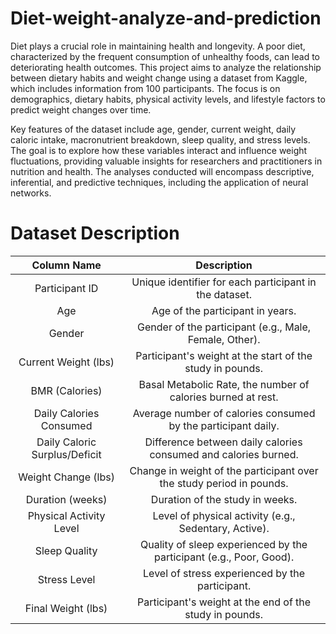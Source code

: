 # Diet-weight-analyze-and-prediction
Diet plays a crucial role in maintaining health and longevity. A poor diet, characterized by the frequent consumption of unhealthy foods, can lead to deteriorating health outcomes. This project aims to analyze the relationship between dietary habits and weight change using a dataset from Kaggle, which includes information from 100 participants. The focus is on demographics, dietary habits, physical activity levels, and lifestyle factors to predict weight changes over time.

Key features of the dataset include age, gender, current weight, daily caloric intake, macronutrient breakdown, sleep quality, and stress levels. The goal is to explore how these variables interact and influence weight fluctuations, providing valuable insights for researchers and practitioners in nutrition and health. The analyses conducted will encompass descriptive, inferential, and predictive techniques, including the application of neural networks.

# Dataset Description
| Column Name                                   | Description                                                   |
| :---: | :---: |
| Participant ID                                | Unique identifier for each participant in the dataset.       |
| Age                                           | Age of the participant in years.                             |
| Gender                                        | Gender of the participant (e.g., Male, Female, Other).      |
| Current Weight (lbs)                         | Participant's weight at the start of the study in pounds.   |
| BMR (Calories)                                | Basal Metabolic Rate, the number of calories burned at rest.|
| Daily Calories Consumed                       | Average number of calories consumed by the participant daily. |
| Daily Caloric Surplus/Deficit                 | Difference between daily calories consumed and calories burned.|
| Weight Change (lbs)                          | Change in weight of the participant over the study period in pounds. |
| Duration (weeks)                             | Duration of the study in weeks.                             |
| Physical Activity Level                       | Level of physical activity (e.g., Sedentary, Active).       |
| Sleep Quality                                 | Quality of sleep experienced by the participant (e.g., Poor, Good). |
| Stress Level                                  | Level of stress experienced by the participant.              |
| Final Weight (lbs)                           | Participant's weight at the end of the study in pounds.     |
